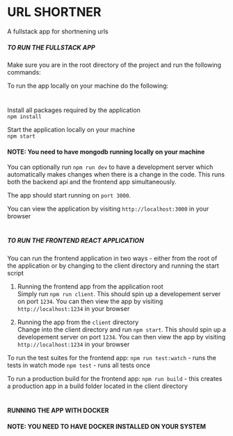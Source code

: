 # URL SHORTNER

A fullstack app for shortnening urls

##### TO RUN THE FULLSTACK APP

Make sure you are in the root directory of the project and run the following commands:

To run the app locally on your machine do the following:

#

Install all packages required by the application<br>
`npm install`

Start the application locally on your machine<br>
`npm start`

#### NOTE: You need to have mongodb running locally on your machine

You can optionally run `npm run dev` to have a development server which automatically makes changes when there is a change in the code. This runs both the backend api and the frontend app simultaneously.

The app should start running on `port 3000`. <br>

You can view the application by visiting `http://localhost:3000` in your browser

#

##### TO RUN THE FRONTEND REACT APPLICATION

You can run the frontend application in two ways - either from the root of the application or by changing to the client directory and running the start script

1. Running the frontend app from the application root<br>
   Simply run `npm run client`. This should spin up a developement server on port `1234`. You can then view the app by visiting `http://localhost:1234` in your browser

2. Running the app from the `client` directory<br>
   Change into the client directory and run `npm start`. This should spin up a developement server on port `1234`. You can then view the app by visiting `http://localhost:1234` in your browser

To run the test suites for the frontend app:
`npm run test:watch` - runs the tests in watch mode
`npm test` - runs all tests once

To run a production build for the frontend app:
`npm run build` - this creates a production app in a build folder located in the client directory

#

#### RUNNING THE APP WITH DOCKER

#### NOTE: YOU NEED TO HAVE DOCKER INSTALLED ON YOUR SYSTEM
